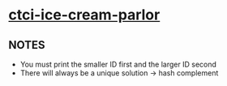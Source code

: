 # [ctci-ice-cream-parlor](https://www.hackerrank.com/challenges/ctci-ice-cream-parlor/problem)

## NOTES

- You must print the smaller ID first and the larger ID second
- There will always be a unique solution -> hash complement
